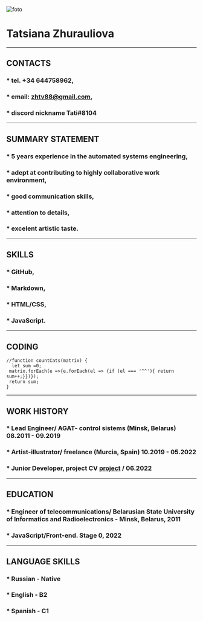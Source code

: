 ![foto](https://github.com/Tati-Zhurr/images/blob/eb3dbd2c1182c77f73d893d2cf6e2614a8aa2ac2/foto.JPG)
# **Tatsiana Zhurauliova**
****************
## **CONTACTS**
### * tel. +34 644758962,
### * email: zhtv88@gmail.com,
### * discord nickname Tati#8104  
*******************
## **SUMMARY STATEMENT**
### * 5 years experience in the automated systems engineering,
### * adept at contributing to highly collaborative work environment,
### * good communication skills,
### * attention to details,
### * excelent artistic taste.
****************
## **SKILLS**
### * GitHub,
### * Markdown,
### * HTML/CSS,
### * JavaScript.
****************
## **CODING**
```
//function countCats(matrix) {
  let sum =0;
 matrix.forEach(e =>{e.forEach(el => {if (el === '^^'){ return sum++;}})});
 return sum;
}
```
************
## **WORK HISTORY**
### * Lead Engineer/ AGAT- control sistems (Minsk, Belarus) 08.2011 - 09.2019
### * Artist-illustrator/ freelance (Murcia, Spain) 10.2019 - 05.2022
### * Junior Developer, project CV [project](git@github.com:Tati-Zhurr/rsschool-cv.git) / 06.2022 
****************
## **EDUCATION**
### * Engineer of telecommunications/ Belarusian State University of Informatics and Radioelectronics - Minsk, Belarus, 2011
### * JavaScript/Front-end. Stage 0, 2022
****************
## **LANGUAGE SKILLS**
### * Russian - Native
### * English - B2
### * Spanish - C1

